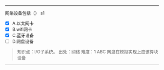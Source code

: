 ---
网络设备包括（） s1
- [x] A.以太网卡
- [x] B.wifi网卡
- [x] C.蓝牙设备
- [ ] D.网盘设备

> 知识点：I/O子系统。
> 出处：网络
> 难度：1
> ABC 网盘在模拟实现上应该算块设备

---